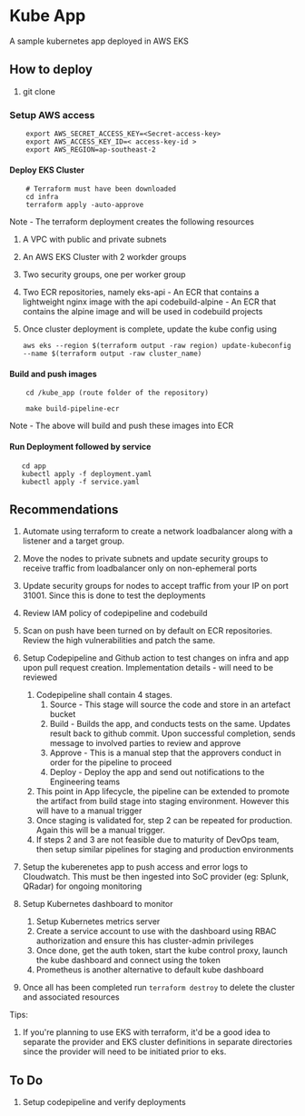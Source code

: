 # Kube App
A sample kubernetes app deployed in AWS EKS


## How to deploy
1. git clone <repo-url>

### Setup AWS access
``` 
	export AWS_SECRET_ACCESS_KEY=<Secret-access-key>
	export AWS_ACCESS_KEY_ID=< access-key-id >
	export AWS_REGION=ap-southeast-2
```

#### Deploy EKS Cluster
```
	# Terraform must have been downloaded
	cd infra
	terraform apply -auto-approve
```
Note - The terraform deployment creates the following resources

1. A VPC with public and private subnets
2. An AWS EKS Cluster with 2 workder groups
3. Two security groups, one per worker group
4. Two ECR repositories, namely 
	eks-api -  An ECR that contains a lightweight nginx image with the api
	codebuild-alpine - An ECR that contains the alpine image and will be used in codebuild projects

5. Once cluster deployment is complete, update the kube config using

 	```aws eks --region $(terraform output -raw region) update-kubeconfig --name $(terraform output -raw cluster_name)```
#### Build and push images
```
	cd /kube_app (route folder of the repository)
	
	make build-pipeline-ecr
```
Note - The above will build and push these images into ECR

#### Run Deployment followed by service
 ```
 	cd app
 	kubectl apply -f deployment.yaml
 	kubectl apply -f service.yaml
 ```

## Recommendations

1. Automate using terraform to create a network loadbalancer along with a listener and a target group. 
2. Move the nodes to private subnets and update security groups to receive traffic from loadbalancer only on non-ephemeral ports
3. Update security groups for nodes to accept traffic from your IP on port 31001. Since this is done to test the deployments
4. Review IAM policy of codepipeline and codebuild
5. Scan on push have been turned on by default on ECR repositories. Review the high vulnerabilities and patch the same.
6. Setup Codepipeline and Github action to test changes on infra and app upon pull request creation. Implementation details - will need to be reviewed
   1. Codepipeline shall contain 4 stages.
       1. Source - This stage will source the code and store in an artefact bucket
       2. Build - Builds the app, and conducts tests on the same. Updates result back to github commit. Upon successful completion, sends message to involved parties to review and approve
       3. Approve - This is a manual step that the approvers conduct in order for the pipeline to proceed
       4. Deploy - Deploy the app and send out notifications to the Engineering teams
   2. This point in App lifecycle, the pipeline can  be extended to promote the artifact from build stage into staging environment. However this will have to a manual trigger
   3. Once staging is validated for, step 2 can be repeated for production. Again this will be a manual trigger.
   4. If steps 2 and 3 are not feasible due to maturity of DevOps team, then setup similar pipelines for staging and production environments
7. Setup the kuberenetes app to push access and error logs to Cloudwatch. This must be then ingested into SoC provider (eg: Splunk, QRadar) for ongoing monitoring
8. Setup Kubernetes dashboard to monitor 
   1. Setup Kubernetes metrics server
   2. Create a service account to use with the dashboard using RBAC authorization and ensure this has cluster-admin privileges 
   3. Once done, get the auth token, start the kube control proxy, launch the kube dashboard and connect using the token
   4. Prometheus is another alternative to default kube dashboard
   

9. Once all has been completed run `terraform destroy` to delete the cluster and associated resources

Tips:
1. If you're planning to use EKS with terraform, it'd be a good idea to separate the provider and EKS cluster definitions in separate directories since the provider will need to be initiated prior to eks.

## To Do
1. Setup codepipeline and verify deployments